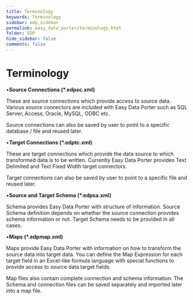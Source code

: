 ```yaml
---
title: Terminology
keywords: Terminology
sidebar: edp_sidebar
permalink: easy_data_porter/terminology.html
folder: EDP
hide_sidebar: false
comments: false
---
```


# Terminology

 

•**Source Connections (*.edpsc.xml)**

These are source connections which provide access to source data. Various source connectors are included with Easy Data Porter such as SQL Server, Access, Oracle, MySQL, ODBC etc.

Source connections can also be saved by user to point to a specific database / file and reused later.

 

•**Target Connections (*.edptc.xml)**

These are target connections which provide the data source to which transformed data is to be written. Currently Easy Data Porter provides Text Delimited and Text Fixed Width target connectors.

Target connections can also be saved by user to point to a specific file and reused later.

 

•**Source and Target Schema (*.edpsa.xml)**

Schema provides Easy Data Porter with structure of information. Source Schema definition depends on whether the source connection provides schema information or not. Target Schema needs to be provided in all cases.

 

•**Maps (*.edpmap.xml)**

Maps provide Easy Data Porter with information on how to transform the source data into target data. You can define the Map Expression for each target field in an Excel-like formula language with special functions to provide access to source data target fields.

 

Map files also contain complete connection and schema information. The Schema and connection files can be saved separately and imported later into a map file.

 

